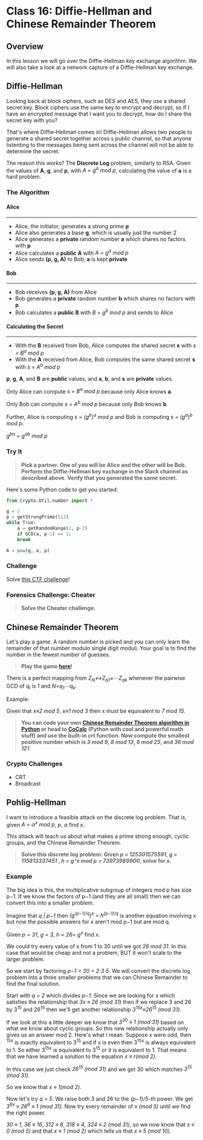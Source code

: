 # Class 16: Diffie-Hellman and Chinese Remainder Theorem

## Overview
In this lesson we will go over the Diffie-Hellman key exchange algorithm. We will also take a look at a network capture of a Diffie-Hellman key exchange.


## Diffie-Hellman
Looking back at block ciphers, such as DES and AES, they use a shared secret key. Block ciphers use the same key to encrypt and decrypt, so If I have an encrypted message that I want you to decrypt, how do I share the secret key with you?

That's where Diffie-Hellman comes in! Diffie-Hellman allows two people to generate a shared secret together across s public channel, so that anyone listenting to the messages being sent across the channel will not be able to determine the secret.

The reason this works? The **Discrete Log** problem, similarly to RSA. Given the values of <b>A</b>, <b>g</b>, and <b>p</b>, with <i>A = g<sup>a</sup> mod p</i>, calculating the value of <b>a</b> is a hard problem.

### The Algorithm
#### Alice
***
* Alice, the initiator, generates a strong prime <b>p</b>
* Alice also generates a base <b>g</b>, which is usually just the number 2
* Alice generates a **private** random number <b>a</b> which shares no factors with <b>p</b>
* Alice calculates a **public** <b>A</b> with <i>A = g<sup>a</sup> mod p</i>
* Alice sends <b>(p, g, A)</b> to Bob, <b>a</b> is kept **private**

#### Bob 
***
* Bob receives <b>(p, g, A)</b> from Alice
* Bob generates a **private** random number <b>b</b> which shares no factors with <b>p</b>
* Bob calculates a **public** <b>B</b> with <i>B = g<sup>b</sup> mod p</i> and sends to Alice

#### Calculating the Secret
***
* With the <b>B</b> received from Bob, Alice computes the shared secret <b>s</b> with <i>s = B<sup>a</sup> mod p</i>
* With the <b>A</b> received from Alice, Bob computes the same shared secret <b>s</b> with <i>s = A<sup>b</sup> mod p</i>

<b>p</b>, <b>g</b>, <b>A</b>, and <b>B</b> are **public** values, and <b>a</b>, <b>b</b>, and <b>s</b> are **private** values.

Only Alice can compute <i>s = B<sup>a</sup> mod p</i> because only Alice knows <b>a</b>.

Only Bob can compute <i>s = A<sup>b</sup> mod p</i> because only Bob knows <b>b</b>.

Further, Alice is computing <i>s = (g<sup>b</sup>)<sup>a</sup> mod p</i> and Bob is computing <i>s = (g<sup>a</sup>)<sup>b</sup> mod p</i>.

<i>g<sup>ba</sup> = g<sup>ab</sup> mod p</i>


### Try It
>**Pick a partner. One of you will be Alice and the other will be Bob. Perform the Diffie-Hellman key exchange in the Slack channel as described above. Verify that you generated the same secret.**

Here's some Python code to get you started:
```python
from Crypto.Util.number import *

g = 2
p = getStrongPrime(512)
while True:
    a = getRandomRange(2, p-2)
    if GCD(a, p-1) == 1:
	break

A = pow(g, a, p)
```

### Challenge
Solve [this CTF challenge](https://crypto.prof.ninja/class15/flag.php)!

### Forensics Challenge: Cheater
>**Solve the Cheater challenge.**


## Chinese Remainder Theorem
Let's play a game. A random number is picked and you can only learn the remainder of that number modulo single digit moduli. Your goal is to find the number in the fewest number of guesses.
>**Play the game [here](https://codepen.io/AndyNovo/pen/pERozj)!**

There is a perfect mapping from <i>Z<sub>N</sub>↔Z<sub>q1</sub>×⋯Z<sub>qk</sub></i> whenever the pairwise GCD of <i>q<sub>i</sub></i> is 1 and <i>N=q<sub>1</sub>⋯q<sub>k</sub></i>.

Example:

Given that _x≡2 mod 5_, _x≡1 mod 3_ then x must be equivalent to _7 mod 15_.

>**You can code your own [Chinese Remainder Theorem algorithm in Python](https://rosettacode.org/wiki/Chinese_remainder_theorem#Python) or head to [CoCalc](https://cloud.sagemath.com/) (Python with cool and powerful math stuff) and use the built-in _crt_ function. Now compute the smallest positive number which is _3 mod 9_, _8 mod 13_, _6 mod 25_, and _36 mod 121_**

### Crypto Challenges
* CRT
* Broadcast


## Pohlig-Hellman
I want to introduce a feasible attack on the discrete log problem. That is, given <i>A = α<sup>x</sup> mod p</i>, _p_, _α_ find _x_.

This attack will teach us about what makes a prime strong enough, cyclic groups, and the Chinese Remainder Theorem.

>**Solve this discrete log problem: Given _p = 125301575591_, _g = 115813337451_ , _h = g^x mod p = 73973989900_, solve for _x_.**

### Example
The big idea is this, the multiplicative subgroup of integers mod p has size p−1. If we know the factors of p−1 (and they are all small) then we can convert this into a smaller problem.

Imagine that _q | p−1_ then <i>(g<sup>(p−1)/q</sup>)<sup>x</sup> = h<sup>(p−1)/q</sup></i> is another equation involving x but now the possible answers for x aren't mod p−1 but are mod q.

Given _p = 31_, _g = 3_, <i>h = 26=  g<sup>x</sup></i> find _x_.

We could try every value of x from 1 to 30 until we got _26 mod 31_. In this case that would be cheap and not a problem, BUT it won't scale to the larger problem.

So we start by factoring _p−1 = 30 = 2⋅3⋅5_. We will convert the discrete log problem into a three smaller problems that we can Chinese Remainder to find the final solution.

Start with _q = 2_ which divides _p−1_. Since we are looking for _x_ which satisfies the relationship that _3x ≡ 26 (mod 31)_ then if we replace 3 and 26 by 3<sup>15</sup> and 26<sup>15</sup> then we'll get another relationship <i>3<sup>15x</sup>≡26<sup>15</sup> (mod 31)</i>.

If we look at this a little deeper we know that <i>3<sup>30</sup> ≡ 1 (mod 31)</i> based on what we know about cyclic groups. So this new relationship actually only gives us an answer mod 2. Here's what I mean. Suppose _x_ were odd, then <sup>15x</sup> is exactly equivalent to 3<sup>15</sup> and if x is even then 3<sup>15x</sup> is always equivalent to 1. So either 3<sup>15x</sup> is equivalent to 3<sup>15</sup> or it is equivalent to 1. That means that we have learned a solution to the equation _x ≡ r(mod 2)_.

In this case we just check <i>26<sup>15</sup> (mod 31)</i> and we get 30 which matches <i>3<sup>15</sup> (mod 31)</i>.

So we know that _x ≡ 1(mod 2)_.

Now let's try _q = 5_. We raise both 3 and 26 to the _(p−1)/5-th_ power. We get <i>3<sup>6x</sup> ≡ 26<sup>6</sup> ≡ 1 (mod 31)</i>. Now try every remainder of _x (mod 5)_ until we find the right power.

_30 ≡ 1_, _36 ≡ 16_, _312 ≡ 8_, _318 ≡ 4_, _324 ≡ 2 (mod 31)_, so we now know that _x ≡ 0 (mod 5)_ and that _x ≡ 1 (mod 2)_ which tells us that _x ≡ 5 (mod 10)_.

